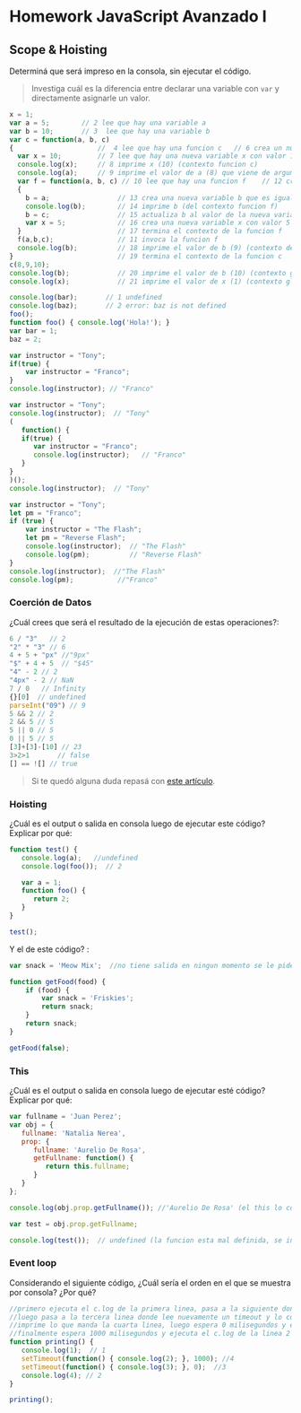 
# Homework JavaScript Avanzado I

## Scope & Hoisting

Determiná que será impreso en la consola, sin ejecutar el código.

> Investiga cuál es la diferencia entre declarar una variable con `var` y directamente asignarle un valor.

```javascript
x = 1;            
var a = 5;        // 2 lee que hay una variable a
var b = 10;       // 3  lee que hay una variable b
var c = function(a, b, c) 
{                     //  4 lee que hay una funcion c   // 6 crea un nuevo contexto 
  var x = 10;         // 7 lee que hay una nueva variable x con valor 10
  console.log(x);     // 8 imprime x (10) (contexto funcion c)
  console.log(a);     // 9 imprime el valor de a (8) que viene de argumento (contexto funcion c)
  var f = function(a, b, c) // 10 lee que hay una funcion f    // 12 crea un nuevo contexto 
  {                   
    b = a;                 // 13 crea una nueva variable b que es igual a la nueva variable a (8) por argumento (contexto funcion f)
    console.log(b);        // 14 imprime b (del contexto funcion f)
    b = c;                 // 15 actualiza b al valor de la nueva variable c (10) por argumento (contexto funcion f)
    var x = 5;             // 16 crea una nueva variable x con valor 5
  }                        // 17 termina el contexto de la funcion f
  f(a,b,c);                // 11 invoca la funcion f
  console.log(b);          // 18 imprime el valor de b (9) (contexto de la funcion c)
}                          // 19 termina el contexto de la funcion c
c(8,9,10);  
console.log(b);            // 20 imprime el valor de b (10) (contexto global)
console.log(x);            // 21 imprime el valor de x (1) (contexto global)
```

```javascript
console.log(bar);       // 1 undefined
console.log(baz);       // 2 error: baz is not defined
foo();
function foo() { console.log('Hola!'); }
var bar = 1;
baz = 2;
```

```javascript
var instructor = "Tony"; 
if(true) {
    var instructor = "Franco";
}
console.log(instructor); // "Franco"
```

```javascript
var instructor = "Tony";
console.log(instructor);  // "Tony"
(
   function() {
   if(true) {
      var instructor = "Franco";
      console.log(instructor);   // "Franco"
   }
}
)();
console.log(instructor);  // "Tony"
```

```javascript
var instructor = "Tony";
let pm = "Franco";
if (true) {
    var instructor = "The Flash";
    let pm = "Reverse Flash";
    console.log(instructor);  // "The Flash"
    console.log(pm);          // "Reverse Flash"
}
console.log(instructor);  //"The Flash"
console.log(pm);           //"Franco"
```
### Coerción de Datos

¿Cuál crees que será el resultado de la ejecución de estas operaciones?:

```javascript
6 / "3"   // 2
"2" * "3" // 6
4 + 5 + "px" //"9px"
"$" + 4 + 5  // "$45"
"4" - 2 // 2
"4px" - 2 // NaN
7 / 0   // Infinity
{}[0]  // undefined 
parseInt("09") // 9
5 && 2 // 2
2 && 5 // 5
5 || 0 // 5
0 || 5 // 5
[3]+[3]-[10] // 23
3>2>1       // false
[] == ![] // true
```

> Si te quedó alguna duda repasá con [este artículo](http://javascript.info/tutorial/object-conversion).


### Hoisting

¿Cuál es el output o salida en consola luego de ejecutar este código? Explicar por qué:

```javascript
function test() {
   console.log(a);   //undefined
   console.log(foo());  // 2

   var a = 1;
   function foo() {
      return 2;
   }
}

test();
```

Y el de este código? :

```javascript
var snack = 'Meow Mix';  //no tiene salida en ningun momento se le pide imprimir un valor

function getFood(food) {
    if (food) {
        var snack = 'Friskies';
        return snack;
    }
    return snack;
}

getFood(false);
```


### This

¿Cuál es el output o salida en consola luego de ejecutar esté código? Explicar por qué:

```javascript
var fullname = 'Juan Perez';
var obj = {
   fullname: 'Natalia Nerea',
   prop: {
      fullname: 'Aurelio De Rosa',
      getFullname: function() {
         return this.fullname;
      }
   }
};

console.log(obj.prop.getFullname()); //'Aurelio De Rosa' (el this lo condiciona a buscar primero dentro de su entorno)

var test = obj.prop.getFullname;

console.log(test());  // undefined (la funcion esta mal definida, se intenta invocar desde fuera del entorno de ejecución)
```

### Event loop

Considerando el siguiente código, ¿Cuál sería el orden en el que se muestra por consola? ¿Por qué?

```javascript
//primero ejecuta el c.log de la primera linea, pasa a la siguiente donde lee un timeout y lo coloca en pila de ejecución
//luego pasa a la tercera linea donde lee nuevamente un timeout y lo coloca tambien en la pila
//imprime lo que manda la cuarta linea, luego espera 0 milisegundos y ejecuta el c.log de la linea 3
//finalmente espera 1000 milisegundos y ejecuta el c.log de la linea 2
function printing() {
   console.log(1);  // 1
   setTimeout(function() { console.log(2); }, 1000); //4
   setTimeout(function() { console.log(3); }, 0);  //3
   console.log(4); // 2
}

printing();
```
